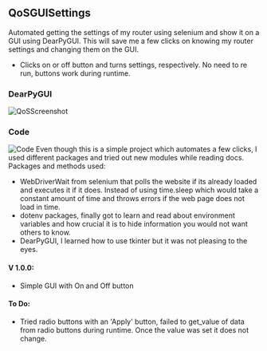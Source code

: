 ## QoSGUISettings
Automated getting the settings of my router using selenium and show it on a GUI using DearPyGUI. This will save me a few clicks on knowing my router settings and changing them on the GUI.
- Clicks on or off button and turns settings, respectively. No need to re run, buttons work during runtime.

### DearPyGUI
![QoSScreenshot](https://user-images.githubusercontent.com/69705483/103144411-d83ad200-4763-11eb-84c6-61ae2b49a14a.png)

### Code
![Code](https://user-images.githubusercontent.com/69705483/103144409-d4a74b00-4763-11eb-820b-195bd9cf7b1c.png)
Even though this is a simple project which automates a few clicks, I used different packages and tried out new modules while reading docs. 
Packages and methods used:
- WebDriverWait from selenium that polls the website if its already loaded and executes it if it does. Instead of using time.sleep which would take a constant amount of time and throws errors if the web page does not load in time. 
- dotenv packages, finally got to learn and read about environment variables and how crucial it is to hide information you would not want others to know.
- DearPyGUI, I learned how to use tkinter but it was not pleasing to the eyes.

#### V 1.0.0:
- Simple GUI with On and Off button

#### To Do:
- Tried radio buttons with an 'Apply' button, failed to get_value of data from radio buttons during runtime. Once the value was set it does not change.
